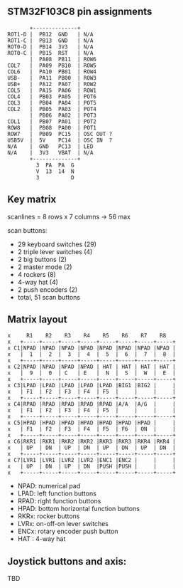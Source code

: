 ## STM32F103C8 pin assignments

           +--------------+
    ROT1-D |  PB12  GND   | N/A
    ROT1-C |  PB13  GND   | N/A
    ROT0-D |  PB14  3V3   | N/A
    ROT0-C |  PB15  RST   | N/A
           |  PA08  PB11  | ROW6
    COL7   |  PA09  PB10  | ROW5
    COL6   |  PA10  PB01  | ROW4
    USB-   |  PA11  PB00  | ROW3
    USB+   |  PA12  PA07  | ROW2
    COL5   |  PA15  PA06  | ROW1
    COL4   |  PB03  PA05  | POT6
    COL3   |  PB04  PA04  | POT5
    COL2   |  PB05  PA03  | POT4
           |  PB06  PA02  | POT3
    COL1   |  PB07  PA01  | POT2
    ROW8   |  PB08  PA00  | POT1
    ROW7   |  PB09  PC15  | OSC OUT ?
    USB5V  |  5V    PC14  | OSC IN  ?
    N/A    |  GND   PC13  | LED
    N/A    |  3V3   VBAT  | N/A
           +--------------+
             3  PA  PA  G
             V  13  14  N
             3          D

## Key matrix

scanlines = 8 rows x 7 columns -> 56 max

scan buttons:

* 29 keyboard switches (29)
* 2 triple lever switches (4)
* 2 big buttons (2)
* 2 master mode (2)
* 4 rockers (8)
* 4-way hat (4)
* 2 push encoders (2)
* total, 51 scan buttons

## Matrix layout

    x     R1    R2    R3    R4    R5    R6    R7    R8
    x   +-----+-----+-----+-----+-----+-----+-----+-----+
    x C1|NPAD |NPAD |NPAD |NPAD |NPAD |NPAD |NPAD |NPAD |
    x   |  1  |  2  |  3  |  4  |  5  |  6  |  7  |  8  |
    x   +-----+-----+-----+-----+-----+-----+-----+-----+
    x C2|NPAD |NPAD |NPAD |NPAD | HAT | HAT | HAT | HAT |
    x   |  9  |  0  | C   | E   |  N  |  S  |  W  |  E  |
    x   +-----+-----+-----+-----+-----+-----+-----+-----+
    x C3|LPAD |LPAD |LPAD |LPAD |LPAD |BIG1 |BIG2 |     |
    x   | F1  | F2  | F3  | F4  | F5  |     |     |     |
    x   +-----+-----+-----+-----+-----+-----+-----+-----+
    x C4|RPAD |RPAD |RPAD |RPAD |RPAD |A/A  |A/G  |     |
    x   | F1  | F2  | F3  | F4  | F5  |     |     |     |
    x   +-----+-----+-----+-----+-----+-----+-----+-----+
    x C5|HPAD |HPAD |HPAD |HPAD |HPAD |HPAD |HPAD |     |
    x   | F1  | F2  | F3  | F4  | F5  | F6  | ON  |     |
    x   +-----+-----+-----+-----+-----+-----+-----+-----+
    x C6|RKR1 |RKR1 |RKR2 |RKR2 |RKR3 |RKR3 |RKR4 |RKR4 |
    x   | UP  | DN  | UP  | DN  | UP  | DN  | UP  | DN  |
    x   +-----+-----+-----+-----+-----+-----+-----+-----+
    x C7|LVR1 |LVR1 |LVR2 |LVR2 |ENC1 |ENC2 |     |     |
    x   | UP  | DN  | UP  | DN  |PUSH |PUSH |     |     |
    x   +-----+-----+-----+-----+-----+-----+-----+-----+


* NPAD: numerical pad
* LPAD: left function buttons
* RPAD: right function buttons
* HPAD: bottom horizontal function buttons
* RKRx: rocker buttons
* LVRx: on-off-on lever switches
* ENCx: rotary encoder push button
* HAT : 4-way hat

## Joystick buttons and axis:

TBD

